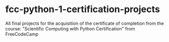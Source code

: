 # fcc-python-1-certification-projects
All final projects for the acquisition of the certificate of completion from the course: "Scientific Computing with Python Certification" from FreeCodeCamp

